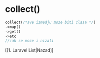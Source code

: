 # collect()

```php
collect(/*sve izmedju moze biti clasa */)
->map()
->get()
->etc 
//cak se moze i nizati
```

[[1. Laravel List|Nazad]]
